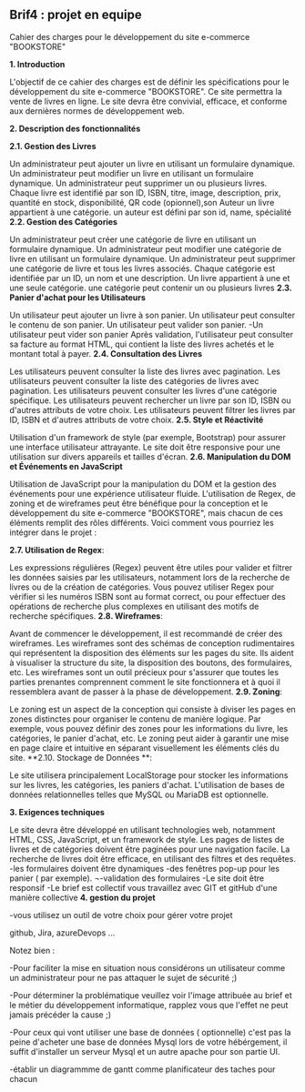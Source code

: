 
## Brif4 : projet en equipe
Cahier des charges pour le développement du site e-commerce "BOOKSTORE"

**1. Introduction**

L'objectif de ce cahier des charges est de définir les spécifications pour le développement du site e-commerce "BOOKSTORE". Ce site permettra la vente de livres en ligne. Le site devra être convivial, efficace, et conforme aux dernières normes de développement web.

**2. Description des fonctionnalités**

**2.1. Gestion des Livres**

Un administrateur peut ajouter un livre en utilisant un formulaire dynamique.
Un administrateur peut modifier un livre en utilisant un formulaire dynamique.
Un administrateur peut supprimer un ou plusieurs livres.
Chaque livre est identifié par son ID, ISBN, titre, image, description, prix, quantité en stock, disponibilité, QR code (opionnel),son Auteur un livre appartient à une catégorie.
un auteur est défini par son id, name, spécialité
**2.2. Gestion des Catégories**

Un administrateur peut créer une catégorie de livre en utilisant un formulaire dynamique.
Un administrateur peut modifier une catégorie de livre en utilisant un formulaire dynamique.
Un administrateur peut supprimer une catégorie de livre et tous les livres associés.
Chaque catégorie est identifiée par un ID, un nom et une description.
Un livre appartient à une et une seule catégorie.
une catégorie peut contenir un ou plusieurs livres
**2.3. Panier d'achat pour les Utilisateurs**

Un utilisateur peut ajouter un livre à son panier.
Un utilisateur peut consulter le contenu de son panier.
Un utilisateur peut valider son panier. -Un utilisateur peut vider son panier
Après validation, l'utilisateur peut consulter sa facture au format HTML, qui contient la liste des livres achetés et le montant total à payer.
**2.4. Consultation des Livres**

Les utilisateurs peuvent consulter la liste des livres avec pagination.
Les utilisateurs peuvent consulter la liste des catégories de livres avec pagination.
Les utilisateurs peuvent consulter les livres d'une catégorie spécifique.
Les utilisateurs peuvent rechercher un livre par son ID, ISBN ou d'autres attributs de votre choix.
Les utilisateurs peuvent filtrer les livres par ID, ISBN et d'autres attributs de votre choix.
**2.5. Style et Réactivité**

Utilisation d'un framework de style (par exemple, Bootstrap) pour assurer une interface utilisateur attrayante.
Le site doit être responsive pour une utilisation sur divers appareils et tailles d'écran.
**2.6. Manipulation du DOM et Événements en JavaScript**

Utilisation de JavaScript pour la manipulation du DOM et la gestion des événements pour une expérience utilisateur fluide.
L'utilisation de Regex, de zoning et de wireframes peut être bénéfique pour la conception et le développement du site e-commerce "BOOKSTORE", mais chacun de ces éléments remplit des rôles différents. Voici comment vous pourriez les intégrer dans le projet :

**2.7. Utilisation de Regex**:

Les expressions régulières (Regex) peuvent être utiles pour valider et filtrer les données saisies par les utilisateurs, notamment lors de la recherche de livres ou de la création de catégories.
Vous pouvez utiliser Regex pour vérifier si les numéros ISBN sont au format correct, ou pour effectuer des opérations de recherche plus complexes en utilisant des motifs de recherche spécifiques.
**2.8. Wireframes**:

Avant de commencer le développement, il est recommandé de créer des wireframes. Les wireframes sont des schémas de conception rudimentaires qui représentent la disposition des éléments sur les pages du site. Ils aident à visualiser la structure du site, la disposition des boutons, des formulaires, etc.
Les wireframes sont un outil précieux pour s'assurer que toutes les parties prenantes comprennent comment le site fonctionnera et à quoi il ressemblera avant de passer à la phase de développement.
**2.9. Zoning**:

Le zoning est un aspect de la conception qui consiste à diviser les pages en zones distinctes pour organiser le contenu de manière logique. Par exemple, vous pouvez définir des zones pour les informations du livre, les catégories, le panier d'achat, etc.
Le zoning peut aider à garantir une mise en page claire et intuitive en séparant visuellement les éléments clés du site.
**2.10. Stockage de Données **:

Le site utilisera principalement LocalStorage pour stocker les informations sur les livres, les catégories, les paniers d'achat. L'utilisation de bases de données relationnelles telles que MySQL ou MariaDB est optionnelle.

**3. Exigences techniques**

Le site devra être développé en utilisant technologies web, notamment HTML, CSS, JavaScript, et un framework de style.
Les pages de listes de livres et de catégories doivent être paginées pour une navigation facile.
La recherche de livres doit être efficace, en utilisant des filtres et des requêtes. -les formulaires doivent être dynamiques -des fenêtres pop-up pour les panier ( par exemple). ¬-validation des formulaires -Le site doit être responsif -Le brief est collectif vous travaillez avec GIT et gitHub d'une manière collective
**4. gestion du projet**

-vous utilisez un outil de votre choix pour gérer votre projet

github, Jira, azureDevops ...

Notez bien :

-Pour faciliter la mise en situation nous considérons un utilisateur comme un administrateur pour ne pas attaquer le sujet de sécurité ;)

-Pour déterminer la problématique veuillez voir l'image attribuée au brief et le métier du développement informatique, rapplez vous que l'effet ne peut jamais précéder la cause ;)

-Pour ceux qui vont utiliser une base de données ( optionnelle) c'est pas la peine d'acheter une base de données Mysql lors de votre hébérgement, il suffit d'installer un serveur Mysql et un autre apache pour son partie UI.

-établir un diagrammme de gantt comme planificateur des taches pour chacun
